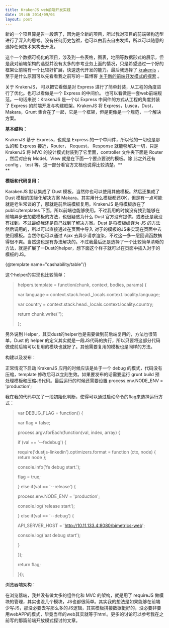 ```yaml
---
title: KrakenJS web前端开发实践
date: 19:46 2014/09/04
layout: post
---
```

新的一个项目算是告一段落了，因为是全新的项目，所以我对项目的前端架构选型进行了深入的思考。没有任何历史包袱，也可以由我去自由发挥，所以可以随意的选择任何技术架构去开发。

这个一个数据可视化的项目，涉及到一些表格，图表，地图等数据形式的展示，但是我对前端架构的选型并没有太多的参考业务上面的情况，只是希望通过一个好的框架让前端有一个比较好扩展，快速迭代开发的能力。最后我选择了 [krakenjs](http://krakenjs.com/ "krakenjs") ，至于是什么原因可以先看看我之前写的一篇博客 [关于新的前端开发模式的探索](http://blog.yutingzhao.com/post/2014-03-15/40061259150 "关于新的前端开发模式的探索") 。

关于 KrakenJS， 可以把它看做是对 Express 进行了简单封装，从工程的角度进行了优化。也可以看做是一个 Express 的中间价。 也可以看做是一套web前端规范。一句话来说：KrakenJS 是一个以 Express 中间件的方式从工程的角度封装了 Express 的前端开发与构建框架。KrakenJS 将 Express，Lusca，Dust，Makara，Grunt 集合在了一起，它是一个框架，但是更像是一个规范，一个解决方案。  


**基本结构：**  


KrakenJS 基于 Express，也就是 Express 的一个中间件，所以他的一切也是那么的和 Express 接近，Router， Request， Response 就能够解决一切，只是 KrakenJS 将 MVC 的设计模式封装到了它里面，controller 文件夹下面是 Router ，然后对应有 Model，View 就是在下面一个要点要说的模板。除 此之外还有 config ， test 等。这一部分看官方文档也说得比较清楚。**  
**

**模板和代码复用：**  


KarakenJS 默认集成了 Dust 模板，当然你也可以使用其他模板。然后还集成了 Dust 模板的国际化解决方案 Makara。其实用什么模板都还OK，但是有一点可能就是老生常谈的了，那就是前后端模板复用。KrakenJS 是将模板放在了 public/templates 下面，所以前端也能够使用。不过我用的时候没有找到能够在前端异步去加载模板的方法，也很疑惑为什么 Dust 官方没有提供，或者还是我没有找到。不过最终我还是自己找到了解决方案。Dust 是将模板编译为 JS 的方法然后调用的，所以可以直接通过在页面中导入 对于的模板的JS来实现在页面中去使用模板。当然你也可以通过 Ajax 去异步请求渲染，不过这一多一层回调函数搞得很不爽。当然这也是有办法解决的。不过我最后还是选择了一个比较简单清晰的方法，就是扩展了一Dust的helper，想下面这个样子就可以在页面中插入对于的模板的JS。

{@template name="cashability/table"/}  


这个helper的实现也比较简单：

> 
> 
> helpers.template = function(chunk, context, bodies, params) {
> 
> var language = context.stack.head._locals.context.locality.language;
> 
> var country = context.stack.head._locals.context.locality.country;
> 
> return chunk.write('<script src="/templates/' + country + '/' + language + '/' + params.name + '.js" type="text/javascript"></script>');
> 
> };

另外说到 Helper，其实dust的helper也是需要做到前后端复用的，方法也很简单，Dust 的 helper 的定义其实就是一段JS代码的执行，所以只要将这部分代码做成前后端可以复用的模块也就好了。其他需要复用的模板也是同样的方法。  


构建以及发布：

正常情况下启动 KrakenJS 应用的时候应该是处于一个 debug 的模式，代码没有压缩，template 修改后可以立刻生效。如果要发布的话需要运行 grunt build 预处理模板和压缩JS代码。最后运行的时候还需要设置 process.env.NODE_ENV = 'production';

我在我的代码中加了一段初始化判断，使得可以通过启动命令的flag来选择运行方式：

> var DEBUG_FLAG = function() {
> 
> var flag = false;
> 
> process.argv.forEach(function(val, index, array) {
> 
> if (val == '--fedebug') {
> 
> require('dustjs-linkedin').optimizers.format = function (ctx, node) { return node };
> 
> console.info('fe debug start.');
> 
> flag = true;
> 
> } else if(val == '--release') {
> 
> process.env.NODE_ENV = 'production';
> 
> console.log('release start');
> 
> } else if(val == '--debug') {
> 
> API_SERVER_HOST = 'http://10.11.133.4:8080/bimetrics-web';
> 
> console.log('aat debug start');
> 
> }
> 
> });
> 
> return flag;
> 
> }();


浏览器端架构：

在浏览器端，我并没有做太多的组件化和 MVC 的架构，就是用了 requireJS 做模块的管理，其实也没几个模块，JS也都很简单。其实我的想法是如果能够在前端少写JS，那没必要去写那么多的JS逻辑，其实模板拼接数据挺好的，没必要非要用webAPP的模式，毕竟当年的web其实就等于html。更多的讨论可以参考我在之前写的那篇前端开放模式探讨的文章。